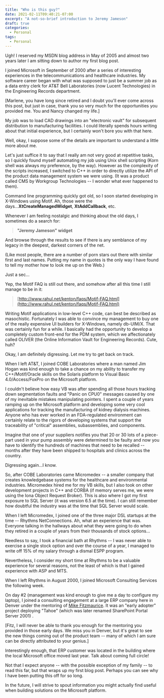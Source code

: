 ```yaml
---
title: "Who is this guy?"
date: 2021-02-11T09:40:21-07:00
excerpt: "A not-so-brief introduction to Jeremy Jameson"
draft: true
categories:
  - Personal
tags:
  - Personal
---
```


Ugh! I reserved my MSDN blog address in May of 2005 and almost two years later I
am sitting down to author my first blog post.

I joined Microsoft in September of 2000 after a series of interesting
experiences in the telecommunications and healthcare industries. My software
career began with what was supposed to just be a summer job as a data entry
clerk for AT&T Bell Laboratories (now Lucent Technologies) in the Engineering
Records department.

[Marlene, you have long since retired and I doubt you'll ever come across this
post, but just in case, thank you so very much for the opportunities you
provided me. You and Nancy changed my life.]

My job was to load CAD drawings into an "electronic vault" for subsequent
distribution to manufacturing facilities. I could literally spends hours writing
about that initial experience, but I certainly won't bore you with that here.

Well, okay, I suppose some of the details are important to understand a little
more about me.

Let's just suffice it to say that I really am not very good at repetitive tasks,
so I quickly found myself automating my job using Unix shell scripting (Korn
shell was always my preference, by the way). However as the complexity of the
scripts increased, I switched to C++ in order to directly utilize the API of the
product data management system we were using. (It was a product called CMS by
Workgroup Technologies -- I wonder what ever happened to them).

Command line programming quickly got old, so I soon started developing in
X-Windows using Motif. Ah, those were the days...**XtCreateManagedWidget**,
**XtAddCallback**, etc.

Whenever I am feeling nostalgic and thinking about the old days, I sometimes do
a search for:

> **"Jeremy Jameson" widget**

And browse through the results to see if there is any semblance of my legacy in
the deepest, darkest corners of the net.

(Like most people, there are a number of porn stars out there with similar first
and last names. Putting my name in quotes is the only way I have found to tell
my mother how to look me up on the Web.)

Just a sec...

Yep, the Motif FAQ is still out there, and somehow after all this time I still
manage to be in it:

> [http://www.rahul.net/kenton/faqs/Motif-FAQ.html](http://www.rahul.net/kenton/faqs/Motif-FAQ.html)

Writing Motif applications in low-level C++ code, can best be described as
masochistic. Fortunately I was able to convince my management to buy one of the
really expensive UI builders for X-Windows, namely db-UIM/X. That was certainly
fun for a while. I basically had the opportunity to develop a completely custom
front-end for the PDM system, which we affectionately called OLIVER (the Online
Information Vault for Engineering Records). Cute, huh?

Okay, I am definitely digressing. Let me try to get back on track.

When I left AT&T, I joined COBE Laboratories where a man named Jim Hogan was
kind enough to take a chance on my ability to transfer my C++/Motif/Oracle
skills on the Solaris platform to Visual Basic 4.0/Access/FoxPro on the
Microsoft platform.

I couldn't believe how easy VB was after spending all those hours tracking down
segmentation faults and "Panic on CPU0" messages caused by one of my inevitable
mistakes manipulating pointers. I spent a couple of years ramping up on the
Microsoft platform and developing some very cool applications for tracking the
manufacturing of kidney dialysis machines. Anyone who has ever worked in an
FDA-regulated environment can certainly relate to the rigors of developing
systems that support the traceability of "critical" assemblies, subassemblies,
and components.

Imagine that one of your suppliers notifies you that 20 or 30 lots of a
piece-part used in your pump assembly were determined to be faulty and now you
have to identify the hundreds of machines that need to be recalled -- months
after they have been shipped to hospitals and clinics across the country.

Digressing again...I know.

So, after COBE Laboratories came Micromedex -- a smaller company that creates
knowledgebase systems for the healthcare and environmental industries.
Micromedex hired me for my VB skills, but I also took on other development
projects in C++ and CORBA (if memory serves me, we were using the Iona Object
Request Broker). This is also where I got my first exposure to SQL Server (it
was version 6.5 at the time). I can still remember how doubtful the industry was
at the time that SQL Server would scale.

When I left Micromedex, I joined one of the three major DSL startups at the time
-- Rhythms NetConnections. Ah, what an experience that was. Everyone talking in
the hallways about what they were going to do when they retired in a couple of
years from their thousands of stock options...

Needless to say, I took a financial bath at Rhythms -- I was never able to
exercise a single stock option and over the course of a year, I managed to write
off 15% of my salary through a dismal ESPP program.

Nevertheless, I consider my short time at Rhythms to be a valuable experience
for several reasons, not the least of which is that I gained experience with ASP
and MTS.

When I left Rhythms in August 2000, I joined Microsoft Consulting Services the
following week.

On day #2 (management was kind enough to give me a day to configure my laptop),
I joined a consulting engagement at a large ERP company here in Denver under the
mentoring of [Mike Fitzmaurice](http://blogs.msdn.com/mikefitz/). It was an
"early adopter" project deploying "Tahoe" (which was later renamed SharePoint
Portal Server 2001) .

[Fitz, I will never be able to thank you enough for the mentoring you provided
in those early days. We miss you in Denver, but it's great to see the new things
coming out of the product team -- many of which I am sure can be directly
attributed to your genius.]

Interestingly enough, that ERP customer was located in the building where the
local Microsoft office moved last year. Talk about coming full circle!

Not that I expect anyone -- with the possible exception of my family -- to read
this far, but that wraps up my first blog post. Perhaps you can see why I have
been putting this off for so long.

In the future, I will strive to spout information you might actually find useful
when building solutions on the Microsoft platform.
